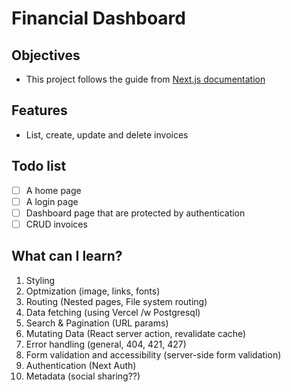 # Financial Dashboard
## Objectives
- This project follows the guide from [Next.js documentation](https://nextjs.org/learn/dashboard-app)

## Features
- List, create, update and delete invoices

## Todo list
- [ ] A home page
- [ ] A login page
- [ ] Dashboard page that are protected by authentication
- [ ]  CRUD invoices

## What can I learn?
1. Styling
2. Optmization (image, links, fonts)
3. Routing (Nested pages, File system routing)
4. Data fetching (using Vercel /w Postgresql)
5. Search & Pagination (URL params)
6. Mutating Data (React server action, revalidate cache)
7. Error handling (general, 404, 421, 427)
8. Form validation and accessibility (server-side form validation)
9. Authentication (Next Auth)
10. Metadata (social sharing??)



